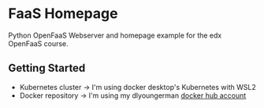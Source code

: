 # FaaS Homepage

Python OpenFaaS Webserver and homepage example for the edx OpenFaaS course.

## Getting Started

* Kubernetes cluster ->  I'm using docker desktop's Kubernetes with WSL2
* Docker repository -> I'm using my dlyoungerman [docker hub account](https://hub.docker.com/r/dlyoungerman/faas-homepage)